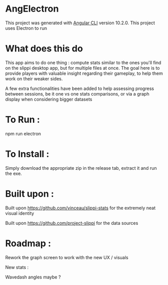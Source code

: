 # AngElectron

This project was generated with [Angular CLI](https://github.com/angular/angular-cli) version 10.2.0.
This project uses Electron to run

# What does this do
This app aims to do one thing : compute stats similar to the ones you'll find on the slippi desktop app, but for multiple files at once.
The goal here is to provide players with valuable insight regarding their gameplay, to help them work on their weaker sides.

A few extra functionalities have been added to help assessing progress between sessions, be it one vs one stats comparisons, or via a graph display when considering bigger datasets

# To Run : 

npm run electron

# To Install : 

Simply download the appropriate zip in the release tab, extract it and run the exe.

# Built upon :

Built upon https://github.com/vinceau/slippi-stats for the extremely neat visual identity

Built upon https://github.com/project-slippi for the data sources

# Roadmap :

Rework the graph screen to work with the new UX / visuals

New stats : 

Wavedash angles maybe ?